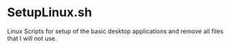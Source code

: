 # SetupLinux.sh

Linux Scripts for setup of the basic desktop applications and remove all files that I will not use.